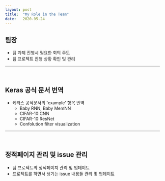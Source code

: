 ```yaml
---
layout: post
title:  "My Role in the Team"
date:   2020-05-24 
---
```


## 팀장
* 팀 과제 진행시 필요한 회의 주도<br>
* 팀 프로젝트 진행 상황 확인 및 관리<br>
<hr>
<br>

## Keras 공식 문서 번역
* 케라스 공식문서의 'example' 항목 번역
  * Baby RNN, Baby MemNN
  * CIFAR-10 CNN
  * CIFAR-10 ResNet
  * Confolution filter visualization
<hr>
<br>

## 정적페이지 관리 및 issue 관리
* 팀 프로젝트의 정적페이지 관리 및 업데이트 <br>
* 프로젝트를 하면서 생기는 issue 내용들 관리 및 업데이트 <br>
<br>

